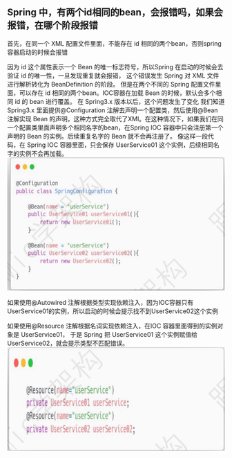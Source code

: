 ## Spring 中，有两个id相同的bean，会报错吗，如果会报错，在哪个阶段报错
首先，在同一个 XML 配置文件里面，不能存在 id 相同的两个bean，否则spring容器启动的时候会报错

因为 id 这个属性表示一个 Bean 的唯一标志符号，所以Spring 在启动的时候会去验证 id 的唯一性，一旦发现重复就会报错， 这个错误发生 Spring 对 XML 文件进行解析转化为 BeanDefinition 的阶段。
但是在两个不同的 Spring 配置文件里面，可以存在 id 相同的两个bean。IOC容器在加载 Bean 的时候，默认会多个相同 id 的 bean 进行覆盖。
在 Spring3.x 版本以后，这个问题发生了变化 我们知道 Spring3.x 里面提供@Configuration 注解去声明一个配置类，然后使用@Bean 注解实现 Bean 的声明，这种方式完全取代了XMl。在这种情况下，如果我们在同一个配置类里面声明多个相同名字的bean，在Spring IOC 容器中只会注册第一个声明的 Bean 的实例。后续重复名字的 Bean 就不会再注册了。 像这样一段代码，在 Spring IOC 容器里面，只会保存 UserService01 这个实例，后续相同名字的实例不会再加载。
![](Pasted%20image%2020230305192254.png)

如果使用@Autowired 注解根据类型实现依赖注入，因为IOC容器只有UserService01的实例，所以启动的时候会提示找不到UserService02这个实例

如果使用@Resource 注解根据名词实现依赖注入，在IOC 容器里面得到的实例对象是 UserService01， 于是 Spring 把 UserService01 这个实例赋值给 UserService02，就会提示类型不匹配错误。
![](Pasted%20image%2020230305192328.png)